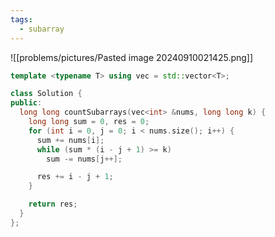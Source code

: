 ```yaml
---
tags:
  - subarray
---
```

![[problems/pictures/Pasted image 20240910021425.png]]


```c++
template <typename T> using vec = std::vector<T>;

class Solution {
public:
  long long countSubarrays(vec<int> &nums, long long k) {
    long long sum = 0, res = 0;
    for (int i = 0, j = 0; i < nums.size(); i++) {
      sum += nums[i];
      while (sum * (i - j + 1) >= k)
        sum -= nums[j++];

      res += i - j + 1;
    }

    return res;
  }
};
```